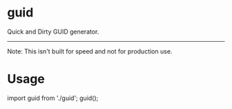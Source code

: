 # guid
Quick and Dirty GUID generator.

---

Note: This isn't built for speed and not for production use.

# Usage
import guid from './guid';
guid();
